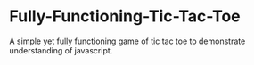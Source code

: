 # Fully-Functioning-Tic-Tac-Toe
A simple yet fully functioning game of tic tac toe to demonstrate understanding of javascript.
